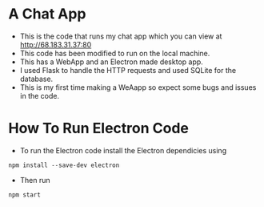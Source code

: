 # A Chat App

- This is the code that runs my chat app which you can view at http://68.183.31.37:80
- This code has been modified to run on the local machine.
- This has a WebApp and an Electron made desktop app.
- I used Flask to handle the HTTP requests and used SQLite for the database.
- This is my first time making a WeAapp so expect some bugs and issues in the code.

# How To Run Electron Code
- To run the Electron code install the Electron dependicies using
```shell
npm install --save-dev electron
```
- Then run
```shell
npm start
```
